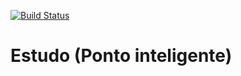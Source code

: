 [![Build Status](https://travis-ci.org/henriquepru/apiestudo.svg?branch=master)](https://travis-ci.org/henriquepru/apiestudo)
# Estudo (Ponto inteligente)
